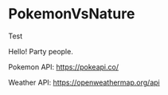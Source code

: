 # PokemonVsNature

Test

Hello! Party people.

Pokemon API: https://pokeapi.co/

Weather API: https://openweathermap.org/api


